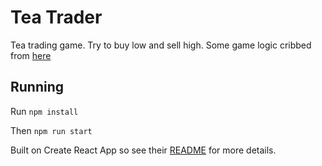 # Tea Trader

Tea trading game. Try to buy low and sell high. Some game logic cribbed from [here](https://github.com/robhurring/dopewars)

## Running

Run `npm install`

Then `npm run start`

Built on Create React App so see their [README](https://github.com/facebook/create-react-app#readme) for more details.
